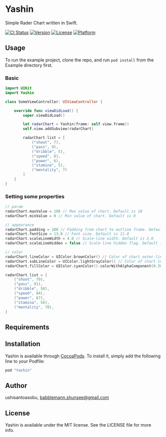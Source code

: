 # Yashin

Simple Rader Chart written in Swift.

[![CI Status](http://img.shields.io/travis/ushisantoasobu/Yashin.svg?style=flat)](https://travis-ci.org/ushisantoasobu/Yashin)
[![Version](https://img.shields.io/cocoapods/v/Yashin.svg?style=flat)](http://cocoapods.org/pods/Yashin)
[![License](https://img.shields.io/cocoapods/l/Yashin.svg?style=flat)](http://cocoapods.org/pods/Yashin)
[![Platform](https://img.shields.io/cocoapods/p/Yashin.svg?style=flat)](http://cocoapods.org/pods/Yashin)

## Usage

To run the example project, clone the repo, and run `pod install` from the Example directory first.

### Basic

```Swift
import UIKit
import Yashin

class SomeViewController: UIViewController {

    override func viewDidLoad() {
        super.viewDidLoad()

        let radarChart = Yashin(frame: self.view.frame))
        self.view.addSubview(radarChart)

        radarChart.list = [
            ("shoot", 7),
            ("pass", 9),
            ("dribble", 5),
            ("speed", 8),
            ("power", 6),
            ("stamina", 5),
            ("mentality", 7)
        ]
    }
}
```

### Setting some properties

```Swift
// param
radarChart.maxValue = 100 // Max value of chart. Default is 10
radarChart.minValue = 0 // Min value of chart. Default is 0

// appearance
radarChart.padding = 100 // Padding from chart to outline frame. Default is 60.0
radarChart.fontSize = 13.0 // Font size. Default is 11.0
radarChart.scaleLineWidth = 4.0 // Scale-line width. Default is 2.0
radarChart.scaleLineHidden = false // Scale-line hidden flag. Default is false

// color
radarChart.lineColor = UIColor.brownColor() // Color of chart outer-line. Default is XXX
radarChart.subLineColor = UIColor.lightGrayColor() // Color of chart inner-line. Default is XXX
radarChart.fillColor = UIColor.cyanColor().colorWithAlphaComponent(0.30) // Color of chart fill. Default is XXX

radarChart.list = [
    ("shoot", 70),
    ("pass", 91),
    ("dribble", 58),
    ("speed", 84),
    ("power", 67),
    ("stamina", 56),
    ("mentality", 78),
]
```

## Requirements

## Installation

Yashin is available through [CocoaPods](http://cocoapods.org). To install
it, simply add the following line to your Podfile:

```ruby
pod "Yashin"
```

## Author

ushisantoasobu, babblemann.shunsee@gmail.com

## License

Yashin is available under the MIT license. See the LICENSE file for more info.
